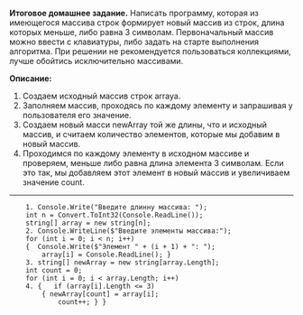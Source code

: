 **Итоговое домашнее задание.**
Написать программу, которая из имеющегося массива строк формирует новый массив из строк, длина которых меньше, либо равна 3 символам. Первоначальный массив можно ввести с клавиатуры, либо задать на старте выполнения алгоритма. При решении не рекомендуется пользоваться коллекциями, лучше обойтись исключительно массивами.

**Описание:**
1. Cоздаем исходный массив строк arrayа. 
2. Заполняем массив, проходясь по каждому элементу и запрашивая у пользователя его значение. 
3. Создаем новый масси newArray той же длины, что и исходный массив, и считаем количество элементов, которые мы добавим в новый массив.
4. Проходимся по каждому элементу в исходном массиве и проверяем, меньше либо равна длина элемента 3 символам. Если это так, мы добавляем этот элемент в новый массив и увеличиваем значение count.


_________________________________________________________________________________
        1. Console.Write("Введите длинну массива: ");
        int n = Convert.ToInt32(Console.ReadLine());
        string[] array = new string[n];
        2. Console.WriteLine($"Введите элементы массива:");
        for (int i = 0; i < n; i++)
        {  Console.Write($"Элемент " + (i + 1) + ": ");
            array[i] = Console.ReadLine(); }
        3. string[] newArray = new string[array.Length];
        int count = 0;
        for (int i = 0; i < array.Length; i++)
        4. {   if (array[i].Length <= 3)
            { newArray[count] = array[i];
                count++; } }

